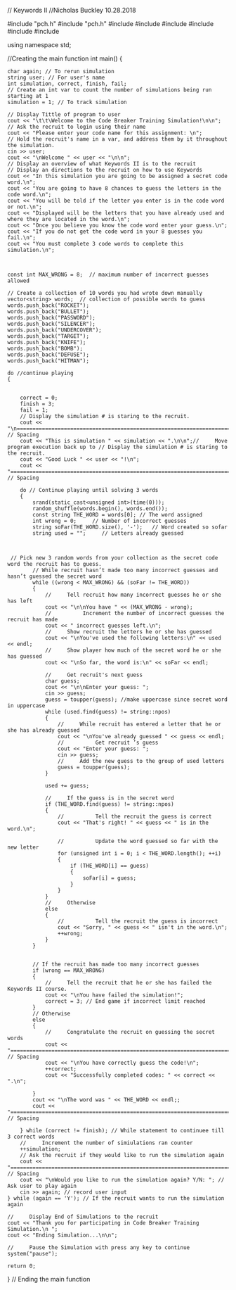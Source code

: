 // Keywords II
//Nicholas Buckley 10.28.2018

#include "pch.h"
#include "pch.h"
#include <iostream>
#include <string>
#include <vector>
#include <algorithm>
#include <ctime>
#include <cctype>

using namespace std;

//Creating the main function
int main()
{

	char again; // To rerun simulation
	string user; // For user's name
	int simulation, correct, finish, fail;
	// Create an int var to count the number of simulations being run starting at 1
	simulation = 1; // To track simulation

	// Display Tittle of program to user
	cout << "\t\t\Welcome to the Code Breaker Training Simulation!\n\n";
	// Ask the recruit to login using their name
	cout << "Please enter your code name for this assignment: \n";
	// Hold the recruit's name in a var, and address them by it throughout the simulation.
	cin >> user;
	cout << "\nWelcome " << user << "\n\n";
	// Display an overview of what Keywords II is to the recruit
	// Display an directions to the recruit on how to use Keywords
	cout << "In this simulation you are going to be assigned a secret code word.\n";
	cout << "You are going to have 8 chances to guess the letters in the code word.\n";
	cout << "You will be told if the letter you enter is in the code word or not.\n";
	cout << "Displayed will be the letters that you have already used and where they are located in the word.\n";
	cout << "Once you believe you know the code word enter your guess.\n";
	cout << "If you do not get the code word in your 8 guesses you fail.\n";
	cout << "You must complete 3 code words to complete this simulation.\n";



	const int MAX_WRONG = 8;  // maximum number of incorrect guesses allowed

	// Create a collection of 10 words you had wrote down manually
	vector<string> words;  // collection of possible words to guess
	words.push_back("ROCKET");
	words.push_back("BULLET");
	words.push_back("PASSWORD");
	words.push_back("SILENCER");
	words.push_back("UNDERCOVER");
	words.push_back("TARGET");
	words.push_back("KNIFE");
	words.push_back("BOMB");
	words.push_back("DEFUSE");
	words.push_back("HITMAN");

	do //continue playing
	{


		correct = 0;
		finish = 3;
		fail = 1;
		// Display the simulation # is staring to the recruit.
		cout << "\n====================================================================================================================\n"; // Spacing
		cout << "This is simulation " << simulation << ".\n\n";//     Move program execution back up to // Display the simulation # is staring to the recruit.
		cout << "Good Luck " << user << "!\n";
		cout << "====================================================================================================================\n"; // Spacing

		do // Continue playing until solving 3 words
		{
			srand(static_cast<unsigned int>(time(0)));
			random_shuffle(words.begin(), words.end());
			const string THE_WORD = words[0]; // The word assigned
			int wrong = 0;     // Number of incorrect guesses                          
			string soFar(THE_WORD.size(), '-');   // Word created so sofar
			string used = "";     // Letters already guessed



	 // Pick new 3 random words from your collection as the secret code word the recruit has to guess. 
			// While recruit hasn’t made too many incorrect guesses and hasn’t guessed the secret word
			while ((wrong < MAX_WRONG) && (soFar != THE_WORD))
			{
				//     Tell recruit how many incorrect guesses he or she has left
				cout << "\n\nYou have " << (MAX_WRONG - wrong);
				//          Increment the number of incorrect guesses the recruit has made
				cout << " incorrect guesses left.\n";
				//     Show recruit the letters he or she has guessed
				cout << "\nYou've used the following letters:\n" << used << endl;
				//     Show player how much of the secret word he or she has guessed
				cout << "\nSo far, the word is:\n" << soFar << endl;

				//     Get recruit's next guess
				char guess;
				cout << "\n\nEnter your guess: ";
				cin >> guess;
				guess = toupper(guess); //make uppercase since secret word in uppercase
				while (used.find(guess) != string::npos)
				{
					//     While recruit has entered a letter that he or she has already guessed
					cout << "\nYou've already guessed " << guess << endl;
					//          Get recruit ’s guess
					cout << "Enter your guess: ";
					cin >> guess;
					//     Add the new guess to the group of used letters
					guess = toupper(guess);
				}

				used += guess;

				//     If the guess is in the secret word
				if (THE_WORD.find(guess) != string::npos)
				{
					//          Tell the recruit the guess is correct
					cout << "That's right! " << guess << " is in the word.\n";

					//          Update the word guessed so far with the new letter
					for (unsigned int i = 0; i < THE_WORD.length(); ++i)
					{
						if (THE_WORD[i] == guess)
						{
							soFar[i] = guess;
						}
					}
				}
				//     Otherwise
				else
				{
					//          Tell the recruit the guess is incorrect
					cout << "Sorry, " << guess << " isn't in the word.\n";
					++wrong;
				}
			}


			// If the recruit has made too many incorrect guesses
			if (wrong == MAX_WRONG)
			{
				//     Tell the recruit that he or she has failed the Keywords II course.
				cout << "\nYou have failed the simulation!";
				correct = 3; // End game if incorrect limit reached
			}
			// Otherwise
			else
			{
				//     Congratulate the recruit on guessing the secret words
				cout << "====================================================================================================================\n"; // Spacing
				cout << "\nYou have correctly guess the code!\n";
				++correct;
				cout << "Successfully completed codes: " << correct << ".\n";

			}
			cout << "\nThe word was " << THE_WORD << endl;;
			cout << "====================================================================================================================\n"; // Spacing

		} while (correct != finish); // While statement to continuee till 3 correct words
		//     Increment the number of simiulations ran counter
		++simulation;
		// Ask the recruit if they would like to run the simulation again
		cout << "====================================================================================================================\n"; // Spacing
		cout << "\nWould you like to run the simulation again? Y/N: "; // Ask user to play again
		cin >> again; // record user input
	} while (again == 'Y'); // If the recruit wants to run the simulation again

	//     Display End of Simulations to the recruit
	cout << "Thank you for participating in Code Breaker Training Simulation.\n ";
	cout << "Ending Simulation...\n\n";

	//     Pause the Simulation with press any key to continue
	system("pause");

	return 0;
} // Ending the main function
